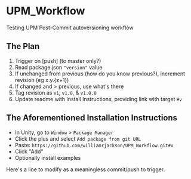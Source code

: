 # UPM_Workflow
Testing UPM Post-Commit autoversioning workflow

## The Plan

1. Trigger on [push] (to master only?)
2. Read package.json `"version"` value
3. If unchanged from previous (how do you know previous?), increment revision (eg x.y.{z+1})
4. If changed and > previous, use what's there
5. Tag revision as `v1`, `v1.0`, & `v1.0.0`
6. Update readme with Install Instructions, providing link with target `#v`

## The Aforementioned Installation Instructions

- In Unity, go to `Window` > `Package Manager`
- Click the plus and select `Add package from git URL`
- Paste:
 `https://github.com/williamrjackson/UPM_Workflow.git#v`
- Click "Add"
- Optionally install examples

Here's a line to modify as a meaningless commit/push to trigger.
